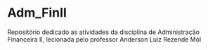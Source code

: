# Adm_FinII
Repositório dedicado as atividades da disciplina de Administração Financeira II, lecionada pelo professor Anderson Luiz Rezende Mól
